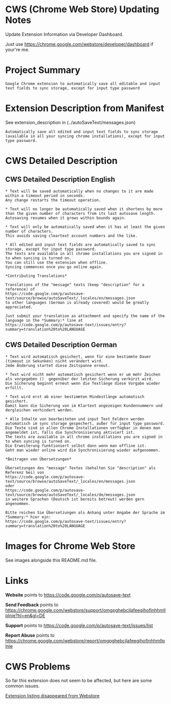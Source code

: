 CWS (Chrome Web Store) Updating Notes
===============

Update Extension Information via Developer Dashboard.

Just use https://chrome.google.com/webstore/developer/dashboard if your're me.

Project Summary
===============

```
Google Chrome extension to automatically save all editable and input text fields to sync storage, except for input type password
```

Extension Description from Manifest
===============

See extension_description in (../autoSaveText/messages.json)

```
Automatically save all edited and input text fields to sync storage (available in all your syncing chrome installations), except for input type password.
```

CWS Detailed Description
===============

CWS Detailed Description English
---------------

```
* Text will be saved automatically when no changes to it are made within a timeout period in seconds.
Any change restarts the timeout operation.

* Text will no longer be automatically saved when it shortens by more than the given number of characters from its last autosave length.
Autosaving resumes when it grows within bounds again.

* Text will only be automatically saved when it has at least the given number of characters.
This avoids saving cleartext account numbers and the like.

* All edited and input text fields are automatically saved to sync storage, except for input type password.
The texts are available in all chrome installations you are signed in to when syncing is turned on.
You can still use the extension when offline.
Syncing commences once you go online again.

*Contributing Translations*

Translations of the "message" texts (keep "description" for a reference) of
https://code.google.com/p/autosave-text/source/browse/autoSaveText/_locales/en/messages.json
to other languages (German is already covered) would be greatly appreciated.

Just submit your translation as attachment and specify the name of the language in the *Summary:* line at
https://code.google.com/p/autosave-text/issues/entry?summary=translation%20to%20LANGUAGE

```

CWS Detailed Description German
---------------

```
* Text wird automatisch gesichert, wenn für eine bestimmte Dauer  (timeout in Sekunken) nicht verändert wird.
Jede Änderung startet diese Zeitspanne erneut.

* Text wird nicht mehr automatisch gesichert wenn er um mehr Zeichen als vorgegeben ()  gegenüber der letzten Sicherung verkürzt wird.
Die Sicherung beginnt erneut wenn die Textlänge diese Vorgabe wieder erfüllt.

* Text wird erst ab einer bestimmten Mindestlänge automatisch gesichert.
Damit kann die Sicherung von im Klartext angezeigen Kundennummern und dergleichen verhindert werden.

* Alle Inhalte von bearbeiteten und input Text Feldern werden automatisch im sync storage gespechert, außer für input type password.
Die Texte sind in allen Chrome Installationen verfügbar in denen man angemeldet ist, falls die Synchronisierung aktiviert ist.
The texts are available in all chrome installations you are signed in to when syncing is turned on.
Die Erweiterung funktioniert selbst dann wenn man offline ist.
Geht man wieder online wird die Synchronisierung wieder aufgenommen.

*Beitragen von Übersetzungen*

Übersetzungen des "message" Textes (behalten Sie "description" als Referenz bei) von
https://code.google.com/p/autosave-text/source/browse/autoSaveText/_locales/en/messages.json
oder
https://code.google.com/p/autosave-text/source/browse/autoSaveText/_locales/de/messages.json
in weitere Sprachen (Deutsch ist bereits betreut) werden gern angenommen.

Bitte reichen Sie Übersetzungen als Anhang unter Angabe der Sprache im *Summary:* hier ein:
https://code.google.com/p/autosave-text/issues/entry?summary=translation%20to%20LANGUAGE

```

Images for Chrome Web Store
===============

See images alongside this README.md file.

Links
===============

**Website** points to https://code.google.com/p/autosave-text

**Send Feedback** points to https://chrome.google.com/webstore/support/omgpghebcjlafeegihofjnhhmllplnie?hl=en&gl=DE

**Support** points to https://code.google.com/p/autosave-text/issues/list

**Report Abuse** points to https://chrome.google.com/webstore/report/omgpghebcjlafeegihofjnhhmllplnie

CWS Problems
===============

So far this extension does not seem to be affected, but here are some common issues.

[Extension listing disappeared from Webstore](http://code.google.com/p/chromium/issues/detail?id=282760)
